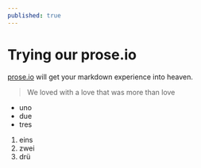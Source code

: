 ```yaml
---
published: true
---
```


# Trying our prose.io
[prose.io](www.prose.io) will get your markdown experience into heaven.

> We loved with a love that was more than love

- uno
- due
- tres

1. eins	
2. zwei
3. drü